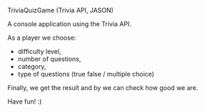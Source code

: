 TriviaQuizGame (Trivia API, JASON)

A console application using the Trivia API.

As a player we choose:
- difficulty level,
- number of questions,
- category,
- type of questions (true false / multiple choice)

Finally, we get the result and by we can check how good we are.

Have fun! :)

